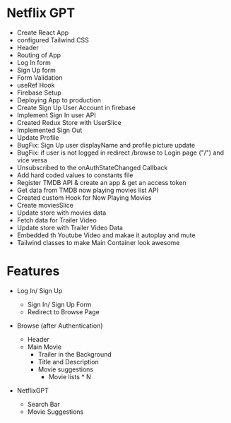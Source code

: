 # Netflix GPT

- Create React App
- configured Tailwind CSS
- Header
- Routing of App
- Log In form
- Sign Up form
- Form Validation
- useRef Hook
- Firebase Setup
- Deploying App to production
- Create Sign Up User Account in firebase
- Implement Sign In user API
- Created Redux Store with UserSlice
- Implemented Sign Out
- Update Profile
- BugFix: Sign Up user displayName and profile picture update
- BugFix: if user is not logged in redirect /browse to Login page ("/") and vice versa
- Unsubscribed to the onAuthStateChanged Callback
- Add hard coded values to constants file
- Register TMDB API & create an app & get an access token
- Get data from TMDB now playing movies list API
- Created custom Hook for Now Playing Movies
- Create moviesSlice
- Update store with movies data
- Fetch data for Trailer Video
- Update store with Trailer Video Data
- Embedded th Youtube Video and makae it autoplay and mute
- Tailwind classes to make Main Container look awesome

# Features

- Log In/ Sign Up

  - Sign In/ Sign Up Form
  - Redirect to Browse Page

- Browse (after Authentication)

  - Header
  - Main Movie
    - Trailer in the Background
    - Title and Description
    - Movie suggestions
      - Movie lists \* N

- NetflixGPT
  - Search Bar
  - Movie Suggestions
